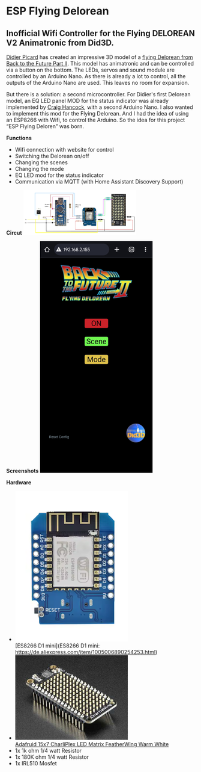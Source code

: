 # ESP Flying Delorean
## Inofficial Wifi Controller for the Flying DELOREAN V2 Animatronic from Did3D.

[Didier Picard](https://www.did3d.fr) has created an impressive 3D model of a [flying Delorean from Back to the Future Part II](https://www.cgtrader.com/3d-print-models/miniatures/vehicles/flying-delorean-v2-hq-1-8-scale-530mm-3d-print-model).
This model has animatronic and can be controlled via a button on the bottom. The LEDs, servos and sound module are controlled by an Arduino Nano. As there is already a lot to control, all the outputs of the Arduino Nano are used. This leaves no room for expansion.

But there is a solution: a second microcontroller.
For Didier's first Delorean model, an EQ LED panel MOD for the status indicator was already implemented by [Craig Hancock](https://www.facebook.com/share/p/18tshCDeAy/), with a second Arduino Nano. I also wanted to implement this mod for the Flying Delorean. And I had the idea of using an ESP8266 with Wifi, to control the Arduino. So the idea for this project “ESP Flying Deloren” was born.

**Functions**
- Wifi connection with website for control 
- Switching the Delorean on/off
- Changing the scenes
- Changing the mode
- EQ LED mod for the status indicator
- Communication via MQTT (with Home Assistant Discovery Support)

**Circut**
<img src="/images/circuit_diagram.png" width="300">

**Screenshots**
<img src="/images/Screenshot_20250405_155759_Chrome.jpg" width="300">

**Hardware**
- <img src="/images/D1MiniNodeMCU.png" width="300"><br>[ES8266 D1 mini](ES8266 D1 mini: https://de.aliexpress.com/item/1005006890254253.html)
- <img src="/images/AdafruitCharliePlex.jpg" width="300"><br>[Adafruid 15x7 CharliPlex LED Matrix FeatherWing Warm White](https://www.berrybase.de/adafruit-15x7-charlieplex-led-matrix-featherwing-warmweiss)
- 1x 1k ohm 1/4 watt Resistor
- 1x 180K ohm 1/4 watt Resistor
- 1x IRL510 Mosfet
